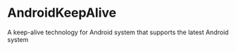 # AndroidKeepAlive
A keep-alive technology for Android system that supports the latest Android system
